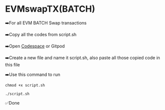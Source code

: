 # EVMswapTX(BATCH)

➡️For all EVM BATCH Swap transactions

➡️Copy all the codes from script.sh

➡️Open [Codespace](https://github.com/codespaces) or Gitpod

➡️Create a new file and name it script.sh, also paste all those copied code in this file

➡️Use this command to run

```
chmod +x script.sh
```
```
./script.sh
```
✅Done

